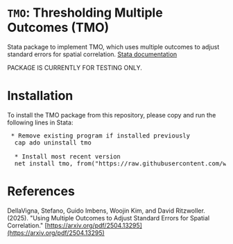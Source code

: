 # `TMO`:  Thresholding Multiple Outcomes (TMO)
Stata package to implement TMO, which uses multiple outcomes to adjust standard errors for spatial correlation.
[Stata documentation](https://github.com/wjnkim/tmo/blob/main/tmo.pdf)

PACKAGE IS CURRENTLY FOR TESTING ONLY.

# Installation
To install the TMO package from this repository, please copy and run the following lines in Stata:
<pre> * Remove existing program if installed previously
  cap ado uninstall tmo
  
  * Install most recent version
  net install tmo, from("https://raw.githubusercontent.com/wjnkim/tmo/master/src")
</pre>

# References
DellaVigna, Stefano, Guido Imbens, Woojin Kim, and David Ritzwoller. (2025). "Using Multiple Outcomes to Adjust Standard Errors for Spatial Correlation." [https://arxiv.org/pdf/2504.13295](https://arxiv.org/pdf/2504.13295)
